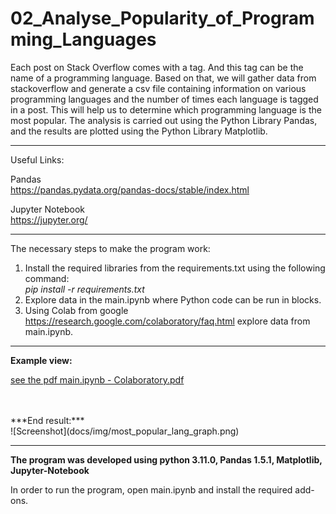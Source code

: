 # 02_Analyse_Popularity_of_Programming_Languages

Each post on Stack Overflow comes with a tag. And this tag can be the name of a programming language. Based on that, we will gather data from stackoverflow and generate a csv file containing information on various programming languages and
the number of times each language is tagged in a post. This will help us to determine which programming language is the most popular.
The analysis is carried out using the Python Library Pandas, and the results are plotted using the Python Library Matplotlib. 


---

Useful Links:

Pandas </br>
https://pandas.pydata.org/pandas-docs/stable/index.html </br>

Jupyter Notebook</br>
https://jupyter.org/</br>


---

The necessary steps to make the program work:</br>
1. Install the required libraries from the requirements.txt using the following command: </br>
*pip install -r requirements.txt*</br>
2. Explore data in the main.ipynb where Python code can be run in blocks.</br>
3. Using Colab from google https://research.google.com/colaboratory/faq.html explore data from main.ipynb.</br>


---

**Example view:**</br>


<a href="main.ipynb - Colaboratory.pdf">see the pdf main.ipynb - Colaboratory.pdf</a>

</br>
</br>
***End result:***</br>
![Screenshot](docs/img/most_popular_lang_graph.png)</br>


---

**The program was developed using python 3.11.0, Pandas 1.5.1, Matplotlib, Jupyter-Notebook**

In order to run the program, open main.ipynb and install the required add-ons.
